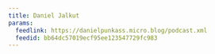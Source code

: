 ```yaml
---
title: Daniel Jalkut
params:
  feedlink: https://danielpunkass.micro.blog/podcast.xml
  feedid: bb64dc57019ecf95ee123547729fc983
---
```


